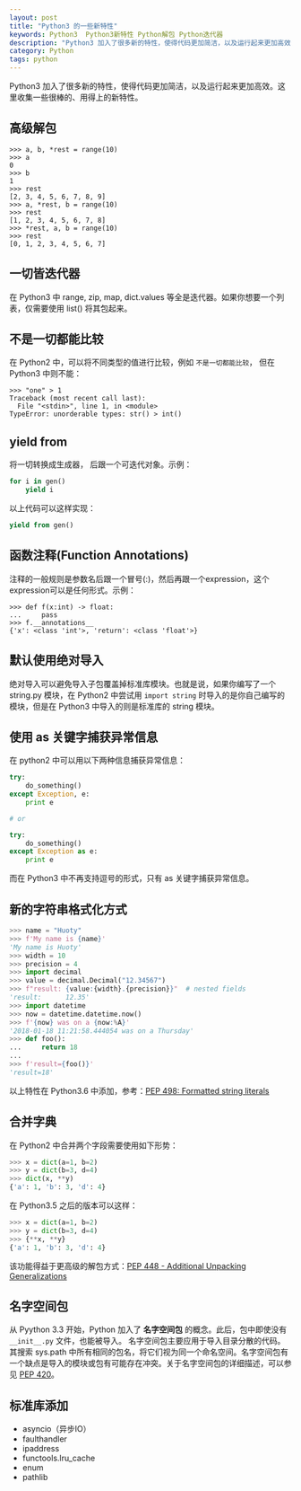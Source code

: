 ```yaml
---
layout: post
title: "Python3 的一些新特性"
keywords: Python3  Python3新特性 Python解包 Python迭代器
description: "Python3 加入了很多新的特性，使得代码更加简洁，以及运行起来更加高效"
category: Python
tags: python
---
```


Python3 加入了很多新的特性，使得代码更加简洁，以及运行起来更加高效。这里收集一些很棒的、用得上的新特性。

## 高级解包

```
>>> a, b, *rest = range(10)
>>> a
0
>>> b
1
>>> rest
[2, 3, 4, 5, 6, 7, 8, 9]
>>> a, *rest, b = range(10)
>>> rest
[1, 2, 3, 4, 5, 6, 7, 8]
>>> *rest, a, b = range(10)
>>> rest
[0, 1, 2, 3, 4, 5, 6, 7]
```

## 一切皆迭代器

在 Python3 中 range, zip, map, dict.values 等全是迭代器。如果你想要一个列表，仅需要使用 list() 将其包起来。

## 不是一切都能比较

在 Python2 中，可以将不同类型的值进行比较，例如 `不是一切都能比较`， 但在 Python3 中则不能：

```
>>> "one" > 1
Traceback (most recent call last):
  File "<stdin>", line 1, in <module>
TypeError: unorderable types: str() > int()
```

## yield from

将一切转换成生成器， 后跟一个可迭代对象。示例：

```python
for i in gen()
    yield i
```

以上代码可以这样实现：

```python
yield from gen()
```

## 函数注释(Function Annotations)

注释的一般规则是参数名后跟一个冒号(:)，然后再跟一个expression，这个expression可以是任何形式。示例：

```
>>> def f(x:int) -> float:
...     pass
>>> f.__annotations__
{'x': <class 'int'>, 'return': <class 'float'>}
```

## 默认使用绝对导入

绝对导入可以避免导入子包覆盖掉标准库模块。也就是说，如果你编写了一个 string.py 模块，在 Python2 中尝试用 `import string` 时导入的是你自己编写的模块，但是在 Python3 中导入的则是标准库的 string 模块。

## 使用 as 关键字捕获异常信息

在 python2 中可以用以下两种信息捕获异常信息：

```python
try:
    do_something()
except Exception, e:
    print e

# or

try:
    do_something()
except Exception as e:
    print e
```

而在 Python3 中不再支持逗号的形式，只有 as 关键字捕获异常信息。

## 新的字符串格式化方式

```python
>>> name = "Huoty"
>>> f'My name is {name}'
'My name is Huoty'
>>> width = 10
>>> precision = 4
>>> import decimal
>>> value = decimal.Decimal("12.34567")
>>> f"result: {value:{width}.{precision}}"  # nested fields
'result:      12.35'
>>> import datetime
>>> now = datetime.datetime.now()
>>> f'{now} was on a {now:%A}'
'2018-01-18 11:21:58.444054 was on a Thursday'
>>> def foo():
...     return 18
...
>>> f'result={foo()}'
'result=18'
```

以上特性在 Python3.6 中添加，参考：[PEP 498: Formatted string literals](https://docs.python.org/3/whatsnew/3.6.html#pep-498-formatted-string-literals)

## 合并字典

在 Python2 中合并两个字段需要使用如下形势：

```python
>>> x = dict(a=1, b=2)
>>> y = dict(b=3, d=4)
>>> dict(x, **y)
{'a': 1, 'b': 3, 'd': 4}
```

在 Python3.5 之后的版本可以这样：

```python
>>> x = dict(a=1, b=2)
>>> y = dict(b=3, d=4)
>>> {**x, **y}
{'a': 1, 'b': 3, 'd': 4}
```

该功能得益于更高级的解包方式：[PEP 448 - Additional Unpacking Generalizations](https://docs.python.org/3/whatsnew/3.5.html#pep-448-additional-unpacking-generalizations)

## 名字空间包

从 Pyython 3.3 开始，Python 加入了 **名字空间包** 的概念。此后，包中即使没有 `__init__.py` 文件，也能被导入。
名字空间包主要应用于导入目录分散的代码。其搜索 sys.path 中所有相同的包名，将它们视为同一个命名空间。名字空间包有一个缺点是导入的模块或包有可能存在冲突。关于名字空间包的详细描述，可以参见 [PEP 420](https://www.python.org/dev/peps/pep-0420/)。

## 标准库添加

- asyncio（异步IO）
- faulthandler
- ipaddress
- functools.lru_cache
- enum
- pathlib

